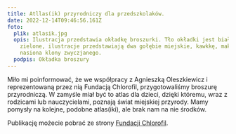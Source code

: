 ```yaml
---
title: Atllas(ik) przyrodniczy dla przedszkolaków.
date: 2022-12-14T09:46:56.161Z
foto:
  plik: atlasik.jpg
  opis: Ilustracja przedstawia okładkę broszurki. Tło okładki jest białe i
    zielone, ilustracje przedstawiają dwa gołębie miejskie, kawkkę, makówki i
    nasiona klony zwyczjanego.
  podpis: Okładka broszury
---
```

Miło mi poinformować, że we współpracy z Agnieszką Oleszkiewicz i reprezentowaną przez nią Fundacją Chlorofil, przygotowaliśmy broszurę przyrodniczą. W zamyśle miał być to atlas dla dzieci, dzięki któremu, wraz z rodzicami lub nauczycielami, poznają świat miejskiej przyrody. Mamy pomysły na kolejne, podobne atlas(iki), ale brak nam na nie środków.

Publikację możecie pobrać ze strony [Fundacji Chlorofil](https://chlorofil.com.pl/bioroznorodnosc-w-moim-miescie-publikacja-edukacyjna/).
